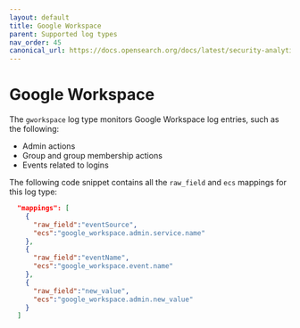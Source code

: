 ```yaml
---
layout: default
title: Google Workspace
parent: Supported log types
nav_order: 45
canonical_url: https://docs.opensearch.org/docs/latest/security-analytics/log-types-reference/gworkspace/
---
```


# Google Workspace

The `gworkspace` log type monitors Google Workspace log entries, such as the following:

- Admin actions
- Group and group membership actions
- Events related to logins

The following code snippet contains all the `raw_field` and `ecs` mappings for this log type:

```json
  "mappings": [
    {
      "raw_field":"eventSource",
      "ecs":"google_workspace.admin.service.name"
    },
    {
      "raw_field":"eventName",
      "ecs":"google_workspace.event.name"
    },
    {
      "raw_field":"new_value",
      "ecs":"google_workspace.admin.new_value"
    }
  ]
```